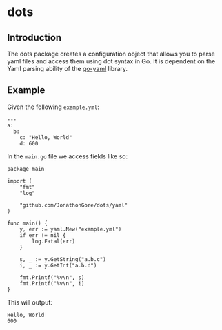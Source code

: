 # dots

## Introduction
The dots package creates a configuration object that allows you to parse yaml files and access them using dot syntax in Go. 
It is dependent on the Yaml parsing ability of the [go-yaml](https://github.com/go-yaml/yaml) library.

## Example
Given the following `example.yml`:


    ---
    a:
      b:
        c: "Hello, World"
        d: 600



In the `main.go` file we access fields like so:

```
package main

import (
    "fmt"
    "log"

    "github.com/JonathonGore/dots/yaml"
)

func main() {
    y, err := yaml.New("example.yml")
    if err != nil {
        log.Fatal(err)
    }

    s, _ := y.GetString("a.b.c")
    i, _ := y.GetInt("a.b.d")

    fmt.Printf("%v\n", s)
    fmt.Printf("%v\n", i)
}
```
    
This will output:

    Hello, World
    600
